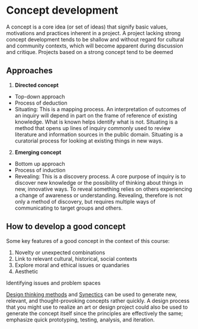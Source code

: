 # Concept development

A concept is a core idea (or set of ideas) that signify basic values, motivations and practices inherent in a project. A project lacking strong concept development tends to be shallow and without regard for cultural and community contexts, which will become apparent during discussion and critique. Projects based on a strong concept tend to be deemed

## Approaches

1. **Directed concept** 
  * Top-down approach
  * Process of deduction
  * Situating: This is a mapping process. An interpretation of outcomes of an inquiry will depend in part on the frame of reference of existing knowledge. What is known helps identify what is not. Situating is a method that opens up lines of inquiry commonly used to review literature and information sources in the public domain. Situating is a curatorial process for looking at existing things in new ways.
2. **Emerging concept**
  * Bottom up approach
  * Process of induction
  * Revealing: This is a discovery process. A core purpose of inquiry is to discover new knowledge or the possibility of thinking about things in new, innovative ways. To reveal something relies on others experiencing a change of awareness or understanding. Revealing, therefore is not only a method of discovery, but requires multiple ways of communicating to target groups and others.

## How to develop a good concept

Some key features of a good concept in the context of this course:

1. Novelty or unexpected combinations
2. Link to relevant cultural, historical, social contexts
3. Explore moral and ethical issues or quandaries
4. Aesthetic


Identifying issues and problem spaces


[Design thinking methods](/design-process-and-methods.md) and [Synectics](https://en.wikipedia.org/wiki/Synectics) can be used to generate new, relevant, and thought-provoking concepts rather quickly. A design process that you might use to realize an art or design project could also be used to generate the concept itself since the principles are effectively the same; emphasize quick prototyping, testing, analysis, and iteration.

